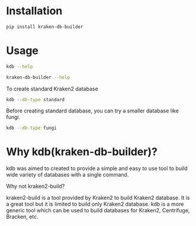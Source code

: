 Installation
============

```bash
pip install kraken-db-builder
```

Usage
=====

```bash
kdb --help

kraken-db-builder --help
```

To create standard Kraken2 database

```bash
kdb --db-type standard
```

Before creating standard database, you can try a smaller database like fungi.

```bash
kdb --db-type fungi
```


Why kdb(kraken-db-builder)?
============================

kdb was aimed to created to provide a simple and easy to use tool to build wide variety of databases with a single command.

Why not kraken2-build?

kraken2-build is a tool provided by Kraken2 to build Kraken2 database. It is a great tool but it is limited to build only Kraken2 database. kdb is a more generic tool which can be used to build databases for Kraken2, Centrifuge, Bracken, etc.
